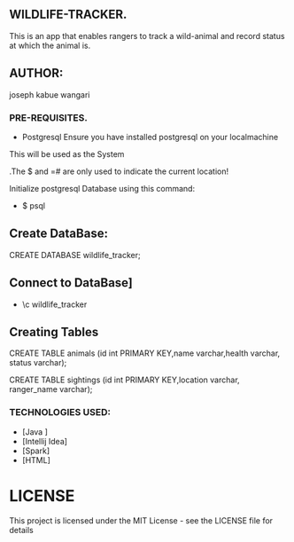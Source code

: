 ## WILDLIFE-TRACKER.
This is an app that enables rangers to track a wild-animal and record status at which the animal is.

## AUTHOR:
joseph kabue wangari



### PRE-REQUISITES.

* Postgresql
Ensure you have installed postgresql on your localmachine

This will be used as the System 



.The $ and =# are only used to indicate the current location!

Initialize postgresql Database using this command:
* $  psql

## Create DataBase:
CREATE DATABASE wildlife_tracker;
## Connect to DataBase]
 * \c wildlife_tracker
 
## Creating  Tables

CREATE TABLE animals (id int PRIMARY KEY,name varchar,health varchar, status varchar);

CREATE TABLE sightings (id int PRIMARY KEY,location varchar, ranger_name varchar);

### TECHNOLOGIES USED:

* [Java ]
* [Intellij Idea]
* [Spark]
* [HTML]


# LICENSE
This project is licensed under the MIT License - see the LICENSE file for details